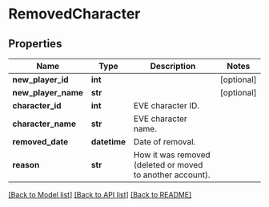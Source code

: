 # RemovedCharacter

## Properties
Name | Type | Description | Notes
------------ | ------------- | ------------- | -------------
**new_player_id** | **int** |  | [optional] 
**new_player_name** | **str** |  | [optional] 
**character_id** | **int** | EVE character ID. | 
**character_name** | **str** | EVE character name. | 
**removed_date** | **datetime** | Date of removal. | 
**reason** | **str** | How it was removed (deleted or moved to another account). | 

[[Back to Model list]](../README.md#documentation-for-models) [[Back to API list]](../README.md#documentation-for-api-endpoints) [[Back to README]](../README.md)


